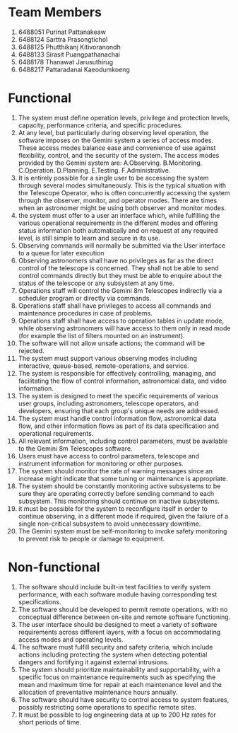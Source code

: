 # Team Members
1. 6488051	Purinat	Pattanakeaw
2. 6488124	Sarttra	Prasongtichol
3. 6488125	Phutthikanj	Kitivoranondh
4. 6488133	Sirasit	Puangpathanachai
5. 6488178	Thanawat	Jarusuthirug
6. 6488217	Pattaradanai	Kaeodumkoeng

# Functional
1. The system must define operation levels, privilege and protection levels, capacity, performance criteria, and specific procedures.
2. At any level, but particularly during observing level operation, the software imposes on the Gemini system a series of access modes. These access modes balance ease and convenience of use against flexibility, control, and the security of the system. The access modes provided by the Gemini system are: 
A.Observing.
B.Monitoring. 
C.Operation. 
D.Planning. 
E.Testing. 
F.Administrative. 
3. It is entirely possible for a single user to be accessing the system through several modes simultaneously. This is the typical situation with the Telescope Operator, who is often concurrently accessing the system through the observer, monitor, and operator modes. There are times when an astronomer might be using both observer and monitor modes.
4. the system must offer to a user an interface which, while fulfilling the various operational requirements in the different modes and offering status information both automatically and on request at any required level, is still simple to learn and secure in its use.
5. Observing commands will normally be submitted via the User interface to a queue for later execution
6. Observing astronomers shall have no privileges as far as the direct control of the telescope is concerned. They shall not be able to send control commands directly but they must be able to enquire about the status of the telescope or any subsystem at any time. 
7. Operations staff will control the Gemini 8m Telescopes indirectly via a scheduler program or directly via commands.
8. Operations staff shall have privileges to access all commands and maintenance procedures in case of problems.
9. Operations staff shall have access to operation tables in update mode, while observing astronomers will have access to them only in read mode (for example the list of filters mounted on an instrument).
10. The software will not allow unsafe actions; the command will be rejected.
11. The system must support various observing modes including interactive, queue-based, remote-operations, and service.
12. The system is responsible for effectively controlling, managing, and facilitating the flow of control information, astronomical data, and video information.
13. The system is designed to meet the specific requirements of various user groups, including astronomers, telescope operators, and developers, ensuring that each group's unique needs are addressed.
14. The system must handle control information flow, astronomical data flow, and other information flows as part of its data specification and operational requirements.
15. All relevant information, including control parameters, must be available to the Gemini 8m Telescopes software.
16. Users must have access to control parameters, telescope and instrument information for monitoring or other purposes.
17. The system should monitor the rate of warning messages since an increase might indicate that some tuning or maintenance is appropriate.
18. The system should be constantly monitoring active subsystems to be sure they are operating correctly before sending command to each subsystem. This monitoring should continue on inactive subsystems.
19. it must be possible for the system to reconfigure itself in order to continue observing, in a different mode if required, given the failure of a single non-critical subsystem to avoid unnecessary downtime.
20. The Gemini system must be self-monitoring to invoke safety monitoring to prevent risk to people or damage to equipment.


# Non-functional
1. The software should include built-in test facilities to verify system performance, with each software module having corresponding test specifications.
2. The software should be developed to permit remote operations, with no conceptual difference between on-site and remote software functioning.
3. The user interface should be designed to meet a variety of software requirements across different layers, with a focus on accommodating access modes and operating levels.
4. The software must fulfill security and safety criteria, which include actions including protecting the system when detecting potential dangers and fortifying it against external intrusions.
5. The system should prioritize maintainability and supportability, with a specific focus on maintenance requirements such as specifying the mean and maximum time for repair at each maintenance level and the allocation of preventative maintenance hours annually.
6. The software should have security to control access to system features, possibly restricting some operations to specific remote sites.
7. It must be possible to log engineering data at up to 200 Hz rates for short periods of time.


